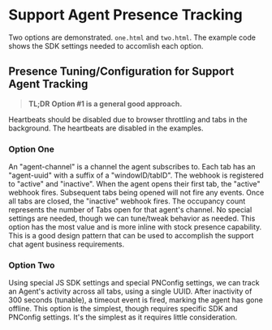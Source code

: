 # Support Agent Presence Tracking

Two options are demonstrated.
`one.html` and `two.html`.
The example code shows the SDK settings needed to accomlish each option.

## Presence Tuning/Configuration for Support Agent Tracking

> **TL;DR**
> **Option #1 is a general good approach.**

Heartbeats should be disabled due to browser throttling and tabs in the background.
The heartbeats are disabled in the examples.

### Option One

An "agent-channel" is a channel the agent subscribes to.
Each tab has an "agent-uuid" with a suffix of a "windowID/tabID".
The webhook is registered to "active" and "inactive".
When the agent opens their first tab, the "active" webhook fires.
Subsequent tabs being opened will not fire any events.
Once all tabs are closed, the "inactive" webhook fires.
The occupancy count represents the number of Tabs open for that agent's channel.
No special settings are needed, though we can tune/tweak behavior as needed.
This option has the most value and is more inline with stock presence capability.
This is a good design pattern that can be used to
accomplish the support chat agent business requirements.

### Option Two

Using special JS SDK settings and special PNConfig settings,
we can track an Agent's activity across all tabs, using a single UUID.
After inactivity of 300 seconds (tunable),
a timeout event is fired, marking the agent has gone offline.
This option is the simplest,
though requires specific SDK and PNConfig settings.
It's the simplest as it requires little consideration.
